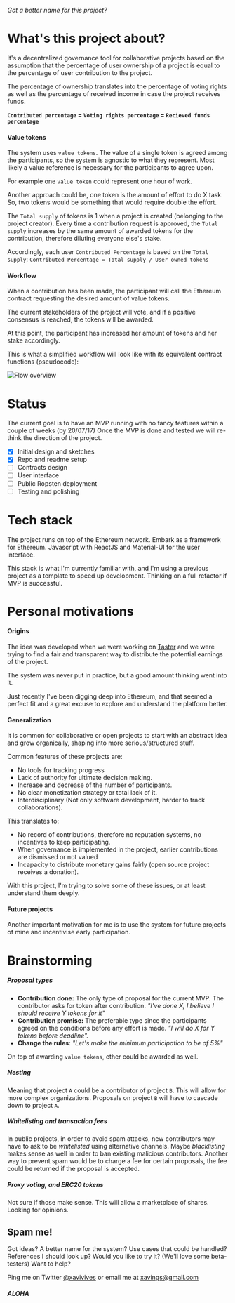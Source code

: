 _Got a better name for this project?_

# What's this project about?
It's a decentralized governance tool for collaborative projects based on the assumption that the percentage of user ownership of a project is equal to the percentage of user contribution to the project.

The percentage of ownership translates into the percentage of voting rights as well as the percentage of received income in case the project receives funds.

**`Contributed percentage` = `Voting rights percentage` = `Recieved funds percentage`**

#### Value tokens
The system uses `value tokens`. The value of a single token is agreed among the participants, so the system is agnostic to what they represent. Most likely a value reference is necessary for the participants to agree upon.

For example one `value token` could represent one hour of work.

Another approach could be, one token is the amount of effort to do X task. So, two tokens would be something that would require double the effort.

The `Total supply` of tokens is 1 when a project is created (belonging to the project creator). Every time a contribution request is approved, the `Total supply` increases by the same amount of awarded tokens for the contribution, therefore diluting everyone else's stake.

Accordingly, each user `Contributed Percentage` is based on the `Total supply`:
`Contributed Percentage = Total supply / User owned tokens`

#### Workflow
When a contribution has been made, the participant will call the Ethereum contract requesting the desired amount of value tokens.

The current stakeholders of the project will vote, and if a positive consensus is reached, the tokens will be awarded.

At this point, the participant has increased her amount of tokens and her stake accordingly.

This is what a simplified workflow will look like with its equivalent contract functions (pseudocode):

![Flow overview](http://i.imgur.com/UMVgxGY.png)

# Status
The current goal is to have an MVP running with no fancy features within a couple of weeks (by 20/07/17) Once the MVP is done and tested we will re-think the direction of the project.

- [x] Initial design and sketches
- [x] Repo and readme setup 
- [ ] Contracts design
- [ ] User interface
- [ ] Public Ropsten deployment
- [ ] Testing and polishing

# Tech stack
The project runs on top of the Ethereum network.
Embark as a framework for Ethereum.
Javascript with ReactJS and Material-UI for the user interface.

This stack is what I'm currently familiar with, and I'm using a previous project as a template to speed up development. Thinking on a full refactor if MVP is successful.

# Personal motivations 

#### Origins
The idea was developed when we were working on [Taster](http://random-happiness.com/taster) and we were trying to find a fair and transparent way to distribute the potential earnings of the project.

The system was never put in practice, but a good amount thinking went into it.

Just recently I've been digging deep into Ethereum, and that seemed a perfect fit and a great excuse to explore and understand the platform better.

#### Generalization
It is common for collaborative or open projects to start with an abstract idea and grow organically, shaping into more serious/structured stuff.

Common features of these projects are:
- No tools for tracking progress
- Lack of authority for ultimate decision making.
- Increase and decrease of the number of participants.
- No clear monetization strategy or total lack of it.
- Interdisciplinary  (Not only software development, harder to track collaborations).

This translates to:
- No record of contributions, therefore no reputation systems, no incentives to keep participating.
- When governance is implemented in the project, earlier contributions are dismissed or not valued 
- Incapacity to distribute monetary gains fairly (open source project receives a donation).

With this project, I'm trying to solve some of these issues, or at least understand them deeply.

#### Future projects
Another important motivation for me is to use the system for future projects of mine and incentivise early participation.

# Brainstorming

##### Proposal types
- **Contribution done:** The only type of proposal for the current MVP. The contributor asks for token after contribution. _"I've done X, I believe I should receive Y tokens for it"_
- **Contribution promise:** The preferable type since the participants agreed on the conditions before any effort is made. _"I will do X for Y tokens before deadline"._
- **Change the rules**: _"Let's make the minimum participation to be of 5%"_

On top of awarding `value tokens`, ether could be awarded as well.

##### Nesting
Meaning that project `A` could be a contributor of project `B`. This will allow for more complex organizations.
Proposals on project `B` will have to cascade down to project `A`.

##### Whitelisting and transaction fees
In public projects, in order to avoid spam attacks, new contributors may have to ask to be _whitelisted_ using alternative channels.
Maybe _blacklisting_ makes sense as well in order to ban existing malicious contributors.
Another way to prevent spam would be to charge a fee for certain proposals, the fee could be returned if the proposal is accepted.

##### Proxy voting, and ERC20 tokens
Not sure if those make sense. This will allow a marketplace of shares. Looking for opinions.

## Spam me!
Got ideas?
A better name for the system?
Use cases that could be handled?
References I should look up?
Would you like to try it? (We'll love some beta-testers)
Want to help?

Ping me on Twitter [@xavivives](https://twitter.com/xavivives)  or email me at xavings@gmail.com

##### ALOHA
